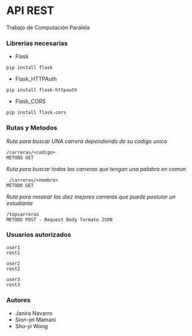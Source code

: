 # API REST
Trabajo de Computación Paralela

### Librerias necesarias

* Flask

```
pip install flask
```

* Flask_HTTPAuth

```
pip install flask-httpauth
```

* Flask_CORS

```
pip install flask-cors
```

### Rutas y Metodos

_Ruta para buscar UNA carrera dependiendo de su codigo unico_
```
/carreras/<codigo> 
METODO GET
```

_Ruta para buscar todas las carreras que tengan una palabra en comun_
```
 /carreras/<nombre> 
METODO GET
```

_Ruta para mostrar las diez mejores carreras que puede postular un estudiante_
```
/topcarreras 
METODO POST - Request Body formato JSON
```

### Usuarios autorizados

```
user1
rest1
```

```
user2
rest2
```

```
user3
rest3
```

### Autores
* Janira Navarro
* Sion-jei Mamani
* Shu-yi Wong
